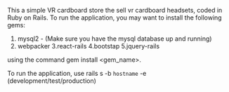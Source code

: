 This a simple VR cardboard store the sell vr cardboard headsets, coded in Ruby on Rails.
To run the application, you may want to install the following gems:
1. mysql2 - (Make sure you have the mysql database up and running)
2. webpacker
3.react-rails
4.bootstap
5.jquery-rails
 
using the command gem install <gem_name>.

To run the application, use
rails s -b `hostname` -e (development/test/production)
